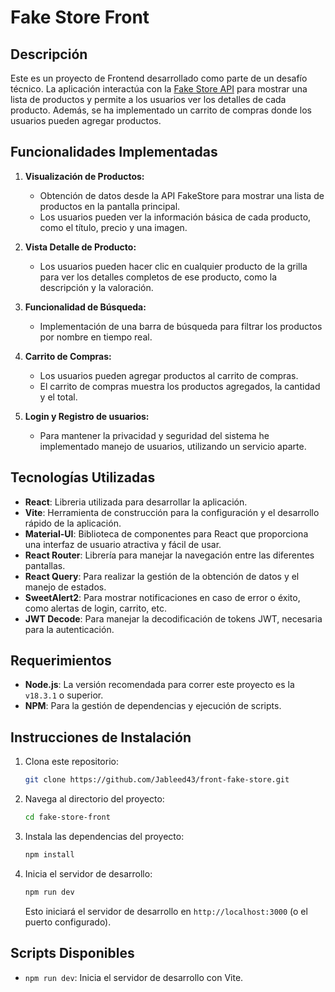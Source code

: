 # Fake Store Front

## Descripción

Este es un proyecto de Frontend desarrollado como parte de un desafío técnico. La aplicación interactúa con la [Fake Store API](https://fakestoreapi.com/docs) para mostrar una lista de productos y permite a los usuarios ver los detalles de cada producto. Además, se ha implementado un carrito de compras donde los usuarios pueden agregar productos.

## Funcionalidades Implementadas

1. **Visualización de Productos:**
   - Obtención de datos desde la API FakeStore para mostrar una lista de productos en la pantalla principal.
   - Los usuarios pueden ver la información básica de cada producto, como el título, precio y una imagen.

2. **Vista Detalle de Producto:**
   - Los usuarios pueden hacer clic en cualquier producto de la grilla para ver los detalles completos de ese producto, como la descripción y la valoración.

3. **Funcionalidad de Búsqueda:**
   - Implementación de una barra de búsqueda para filtrar los productos por nombre en tiempo real.

4. **Carrito de Compras:**
   - Los usuarios pueden agregar productos al carrito de compras.
   - El carrito de compras muestra los productos agregados, la cantidad y el total.

5. **Login y Registro de usuarios:**
   - Para mantener la privacidad y seguridad del sistema he implementado manejo de usuarios, utilizando un servicio aparte.

## Tecnologías Utilizadas

- **React**: Libreria utilizada para desarrollar la aplicación.
- **Vite**: Herramienta de construcción para la configuración y el desarrollo rápido de la aplicación.
- **Material-UI**: Biblioteca de componentes para React que proporciona una interfaz de usuario atractiva y fácil de usar.
- **React Router**: Librería para manejar la navegación entre las diferentes pantallas.
- **React Query**: Para realizar la gestión de la obtención de datos y el manejo de estados.
- **SweetAlert2**: Para mostrar notificaciones en caso de error o éxito, como alertas de login, carrito, etc.
- **JWT Decode**: Para manejar la decodificación de tokens JWT, necesaria para la autenticación.

## Requerimientos

- **Node.js**: La versión recomendada para correr este proyecto es la `v18.3.1` o superior.
- **NPM**: Para la gestión de dependencias y ejecución de scripts.

## Instrucciones de Instalación

1. Clona este repositorio:

   ```bash
   git clone https://github.com/Jableed43/front-fake-store.git
   ```

2. Navega al directorio del proyecto:

   ```bash
   cd fake-store-front
   ```

3. Instala las dependencias del proyecto:

   ```bash
   npm install
   ```

4. Inicia el servidor de desarrollo:

   ```bash
   npm run dev
   ```

   Esto iniciará el servidor de desarrollo en `http://localhost:3000` (o el puerto configurado).

## Scripts Disponibles

- `npm run dev`: Inicia el servidor de desarrollo con Vite.
